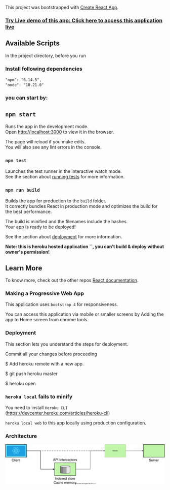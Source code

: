 This project was bootstrapped with [Create React App](https://github.com/facebook/create-react-app).

### [Try Live demo of this app: Click here to access this application live](https://hnc-spa.herokuapp.com/)

## Available Scripts

In the project directory, before you run

### Install following dependencies

    "npm": "6.14.5",
    "node": "10.21.0"

### you can start by:

## `npm start`

Runs the app in the development mode.<br />
Open [http://localhost:3000](http://localhost:3000) to view it in the browser.

The page will reload if you make edits.<br />
You will also see any lint errors in the console.

### `npm test`

Launches the test runner in the interactive watch mode.<br />
See the section about [running tests](https://facebook.github.io/create-react-app/docs/running-tests) for more information.

### `npm run build`

Builds the app for production to the `build` folder.<br />
It correctly bundles React in production mode and optimizes the build for the best performance.

The build is minified and the filenames include the hashes.<br />
Your app is ready to be deployed!

See the section about [deployment](https://facebook.github.io/create-react-app/docs/deployment) for more information.



**Note: this is heroku hosted application ``, you can’t build & deploy without owner's permission!**

## Learn More

To know more, check out the other repos [React documentation](https://reactjs.org/).

### Making a Progressive Web App

This application uses `bootstrap 4` for responsiveness.

You can access this application via mobile or smaller screens by Adding the app to Home screen from chrome tools.

### Deployment

This section lets you understand the steps for deployment.

Commit all your changes before proceeding

$ Add heroku remote with a new app.

$ git push heroku master

$ heroku open

### `heroku local` fails to minify

You need to install `Heroku CLI` (https://devcenter.heroku.com/articles/heroku-cli)

`heroku local web` to this app locally using production configuration.

### Architecture

![Database Schema](media/Archi.svg)